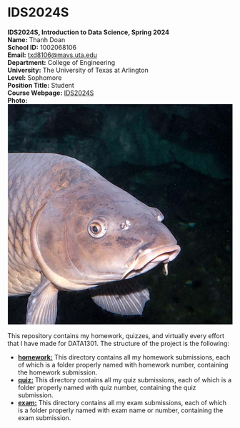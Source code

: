 # IDS2024S

**IDS2024S, Introduction to Data Science, Spring 2024**  
**Name:** Thanh Doan  
**School ID:** 1002068106  
**Email:** txd8106@mavs.uta.edu  
**Department:** College of Engineering  
**University:** The University of Texas at Arlington  
**Level:** Sophomore  
**Position Title:** Student  
**Course Webpage:** [IDS2024S](https://www.cdslab.org/)  
**Photo:**  
![Thanh](fish.jpg)  

This repository contains my homework, quizzes, and virtually every effort that I have made for DATA1301. The structure of the project is the following:  
+ **[homework:](/hw)** This directory contains all my homework submissions, each of which is a folder properly named with homework number, containing the homework submission.  
+ **[quiz:](/quiz)** This directory contains all my quiz submissions, each of which is a folder properly named with quiz number, containing the quiz submission.
+ **[exam:](/exam)** This directory contains all my exam submissions, each of which is a folder properly named with exam name or number, containing the exam submission.
